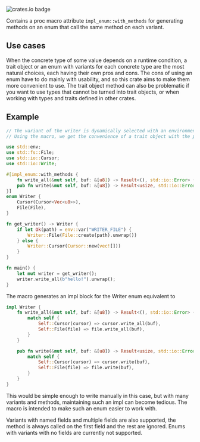 ![crates.io badge](https://img.shields.io/crates/v/impl-enum)

Contains a proc macro attribute `impl_enum::with_methods` for generating methods on an enum that call the same method on each variant.

## Use cases

When the concrete type of some value depends on a runtime condition, a trait object or an enum with variants for each concrete type are the most natural choices, each having their own pros and cons. The cons of using an enum have to do mainly with usability, and so this crate aims to make them more convenient to use. The trait object method can also be problematic if you want to use types that cannot be turned into trait objects, or when working with types and traits defined in other crates.

## Example

```rust
// The variant of the writer is dynamically selected with an environment variable.
// Using the macro, we get the convenience of a trait object with the performance of an enum.

use std::env;
use std::fs::File;
use std::io::Cursor;
use std::io::Write;

#[impl_enum::with_methods {
    fn write_all(&mut self, buf: &[u8]) -> Result<(), std::io::Error> {}
    pub fn write(&mut self, buf: &[u8]) -> Result<usize, std::io::Error> {}
}]
enum Writer {
    Cursor(Cursor<Vec<u8>>),
    File(File),
}

fn get_writer() -> Writer {
    if let Ok(path) = env::var("WRITER_FILE") {
        Writer::File(File::create(path).unwrap())
    } else {
        Writer::Cursor(Cursor::new(vec![]))
    }
}

fn main() {
    let mut writer = get_writer();
    writer.write_all(b"hello!").unwrap();
}
```

The macro generates an impl block for the Writer enum equivalent to

```rust
impl Writer {
    fn write_all(&mut self, buf: &[u8]) -> Result<(), std::io::Error> {
        match self {
            Self::Cursor(cursor) => cursor.write_all(buf),
            Self::File(file) => file.write_all(buf),
        }
    }

    pub fn write(&mut self, buf: &[u8]) -> Result<usize, std::io::Error> {
        match self {
            Self::Cursor(cursor) => cursor.write(buf),
            Self::File(file) => file.write(buf),
        }
    }
}
```

This would be simple enough to write manually in this case, but with many variants and methods, maintaining such an impl can become tedious. The macro is intended to make such an enum easier to work with.

Variants with named fields and multiple fields are also supported, the method is always called on the first field and the rest are ignored. Enums with variants with no fields are currently not supported.
